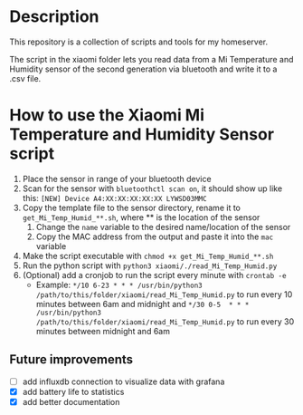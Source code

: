 # Description
This repository is a collection of scripts and tools for my homeserver.

The script in the xiaomi folder lets you read data from a Mi Temperature and Humidity sensor of the second generation via bluetooth and write it to a .csv file.
# How to use the Xiaomi Mi Temperature and Humidity Sensor script
1. Place the sensor in range of your bluetooth device
2. Scan for the sensor with `bluetoothctl scan on`, it should show up like this: `[NEW] Device A4:XX:XX:XX:XX:XX LYWSD03MMC`
3. Copy the template file to the sensor directory, rename it to `get_Mi_Temp_Humid_**.sh`, where ** is the location of the sensor
   1. Change the `name` variable to the desired name/location of the sensor
   2. Copy the MAC address from the output and paste it into the `mac` variable
4. Make the script executable with `chmod +x get_Mi_Temp_Humid_**.sh`
5. Run the python script with `python3 xiaomi/./read_Mi_Temp_Humid.py`
6. (Optional) add a cronjob to run the script every minute with `crontab -e`
   - Example: `*/10 6-23 * * * /usr/bin/python3 /path/to/this/folder/xiaomi/read_Mi_Temp_Humid.py` to run every 10 minutes between 6am and midnight and `*/30 0-5  * * * /usr/bin/python3 /path/to/this/folder/xiaomi/read_Mi_Temp_Humid.py` to run every 30 minutes between midnight and 6am
## Future improvements
- [ ] add influxdb connection to visualize data with grafana
- [x] add battery life to statistics
- [x] add better documentation